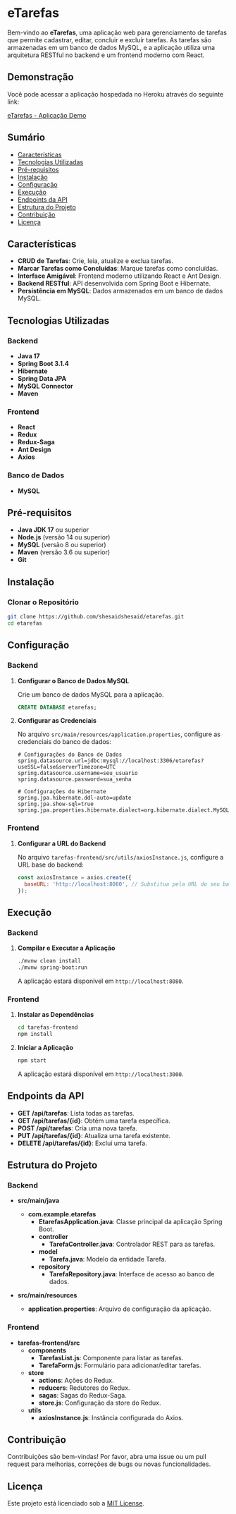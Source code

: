 # eTarefas

Bem-vindo ao **eTarefas**, uma aplicação web para gerenciamento de tarefas que permite cadastrar, editar, concluir e excluir tarefas. As tarefas são armazenadas em um banco de dados MySQL, e a aplicação utiliza uma arquitetura RESTful no backend e um frontend moderno com React.

## Demonstração

Você pode acessar a aplicação hospedada no Heroku através do seguinte link:

[eTarefas - Aplicação Demo](https://protected-gorge-65520-26115e348254.herokuapp.com/)

## Sumário

- [Características](#características)
- [Tecnologias Utilizadas](#tecnologias-utilizadas)
- [Pré-requisitos](#pré-requisitos)
- [Instalação](#instalação)
- [Configuração](#configuração)
- [Execução](#execução)
- [Endpoints da API](#endpoints-da-api)
- [Estrutura do Projeto](#estrutura-do-projeto)
- [Contribuição](#contribuição)
- [Licença](#licença)

## Características

- **CRUD de Tarefas**: Crie, leia, atualize e exclua tarefas.
- **Marcar Tarefas como Concluídas**: Marque tarefas como concluídas.
- **Interface Amigável**: Frontend moderno utilizando React e Ant Design.
- **Backend RESTful**: API desenvolvida com Spring Boot e Hibernate.
- **Persistência em MySQL**: Dados armazenados em um banco de dados MySQL.

## Tecnologias Utilizadas

### Backend

- **Java 17**
- **Spring Boot 3.1.4**
- **Hibernate**
- **Spring Data JPA**
- **MySQL Connector**
- **Maven**

### Frontend

- **React**
- **Redux**
- **Redux-Saga**
- **Ant Design**
- **Axios**

### Banco de Dados

- **MySQL**

## Pré-requisitos

- **Java JDK 17** ou superior
- **Node.js** (versão 14 ou superior)
- **MySQL** (versão 8 ou superior)
- **Maven** (versão 3.6 ou superior)
- **Git**

## Instalação

### Clonar o Repositório

```bash
git clone https://github.com/shesaidshesaid/etarefas.git
cd etarefas
```

## Configuração

### Backend

1. **Configurar o Banco de Dados MySQL**

   Crie um banco de dados MySQL para a aplicação.

   ```sql
   CREATE DATABASE etarefas;
   ```

2. **Configurar as Credenciais**

   No arquivo `src/main/resources/application.properties`, configure as credenciais do banco de dados:

   ```properties
   # Configurações do Banco de Dados
   spring.datasource.url=jdbc:mysql://localhost:3306/etarefas?useSSL=false&serverTimezone=UTC
   spring.datasource.username=seu_usuario
   spring.datasource.password=sua_senha

   # Configurações do Hibernate
   spring.jpa.hibernate.ddl-auto=update
   spring.jpa.show-sql=true
   spring.jpa.properties.hibernate.dialect=org.hibernate.dialect.MySQL8Dialect
   ```

### Frontend

1. **Configurar a URL do Backend**

   No arquivo `tarefas-frontend/src/utils/axiosInstance.js`, configure a URL base do backend:

   ```javascript
   const axiosInstance = axios.create({
     baseURL: 'http://localhost:8080', // Substitua pela URL do seu backend
   });
   ```

## Execução

### Backend

1. **Compilar e Executar a Aplicação**

   ```bash
   ./mvnw clean install
   ./mvnw spring-boot:run
   ```

   A aplicação estará disponível em `http://localhost:8080`.

### Frontend

1. **Instalar as Dependências**

   ```bash
   cd tarefas-frontend
   npm install
   ```

2. **Iniciar a Aplicação**

   ```bash
   npm start
   ```

   A aplicação estará disponível em `http://localhost:3000`.

## Endpoints da API

- **GET /api/tarefas**: Lista todas as tarefas.
- **GET /api/tarefas/{id}**: Obtém uma tarefa específica.
- **POST /api/tarefas**: Cria uma nova tarefa.
- **PUT /api/tarefas/{id}**: Atualiza uma tarefa existente.
- **DELETE /api/tarefas/{id}**: Exclui uma tarefa.

## Estrutura do Projeto

### Backend

- **src/main/java**
  - **com.example.etarefas**
    - **EtarefasApplication.java**: Classe principal da aplicação Spring Boot.
    - **controller**
      - **TarefaController.java**: Controlador REST para as tarefas.
    - **model**
      - **Tarefa.java**: Modelo da entidade Tarefa.
    - **repository**
      - **TarefaRepository.java**: Interface de acesso ao banco de dados.

- **src/main/resources**
  - **application.properties**: Arquivo de configuração da aplicação.

### Frontend

- **tarefas-frontend/src**
  - **components**
    - **TarefasList.js**: Componente para listar as tarefas.
    - **TarefaForm.js**: Formulário para adicionar/editar tarefas.
  - **store**
    - **actions**: Ações do Redux.
    - **reducers**: Redutores do Redux.
    - **sagas**: Sagas do Redux-Saga.
    - **store.js**: Configuração da store do Redux.
  - **utils**
    - **axiosInstance.js**: Instância configurada do Axios.

## Contribuição

Contribuições são bem-vindas! Por favor, abra uma issue ou um pull request para melhorias, correções de bugs ou novas funcionalidades.

## Licença

Este projeto está licenciado sob a [MIT License](LICENSE). 